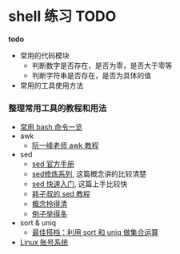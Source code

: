 # shell 练习 TODO

**todo**
- 常用的代码模块
    - 判断数字是否存在，是否为零，是否大于零等
    - 判断字符串是否存在，是否为具体的值
- 常用的工具使用方法

### 整理常用工具的教程和用法
- [常用 bash 命令一览](https://linhaorong.top/blog/linux/commands/)
- awk 
  - [阮一峰老师 awk 教程](http://www.ruanyifeng.com/blog/2018/11/awk.html)
- sed
  - [sed 官方手册](http://www.gnu.org/software/sed/manual/sed.html#Introduction)
  - [sed修炼系列](https://www.cnblogs.com/f-ck-need-u/p/7488469.html), 这篇概念讲的比较清楚
  - [sed 快速入门](https://juejin.im/post/5ce5190b5188252dbb08baa8), 这篇上手比较快
  - [耗子叔的 sed 教程](https://coolshell.cn/articles/9104.html)
  - [概念拎得清](https://www.cnblogs.com/chensiqiqi/p/6382080.html)
  - [例子举得多](http://c.biancheng.net/view/4028.html)
- sort & uniq
  - [最佳搭档：利用 sort 和 uniq 做集合运算](https://liam.page/2016/05/05/best-match-using-sort-and-uniq-to-do-set-operations/)
- [Linux 账号系统](http://linux.vbird.org/linux_basic/0410accountmanager.php#account)